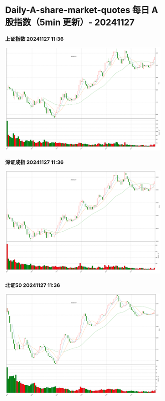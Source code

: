 
# Daily-A-share-market-quotes 每日 A 股指数（5min 更新）- 20241127

### 上证指数 20241127 11:36
![](./fig/2024/11/20241127-sh000001.png)

### 深证成指 20241127 11:36
![](./fig/2024/11/20241127-sz399001.png)

### 北证50 20241127 11:36
![](./fig/2024/11/20241127-bj899050.png)
